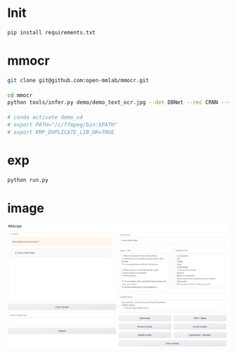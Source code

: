 # Init
```bash
pip install requirements.txt
```

# mmocr
```bash
git clone git@github.com:open-mmlab/mmocr.git

cd mmocr
python tools/infer.py demo/demo_text_ocr.jpg --det DBNet --rec CRNN --show --print-result

# conda activate demo_v4
# export PATH="/c/ffmpeg/bin:$PATH"
# export KMP_DUPLICATE_LIB_OK=TRUE
```

# exp
```bash
python run.py
```

# image
![gradio interface](images/interface.png)
